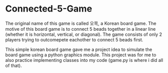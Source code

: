 # Connected-5-Game
The original name of this game is called 오목, a Korean board game. The motive of this board game is to connect 5 beads together in a linear line (whether it is horizontal, vertical, or diagonal). The game consists of only 2 players trying to outcomepete eachother to connect 5 beads first.

This simple korean board game gave me a project idea to simulate the board game using a python graphics module. This project was for me to also practice implementing classes into my code (game.py is where i did all of that).
